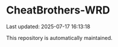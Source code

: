 # CheatBrothers-WRD

Last updated: 2025-07-17 16:13:18

This repository is automatically maintained.
